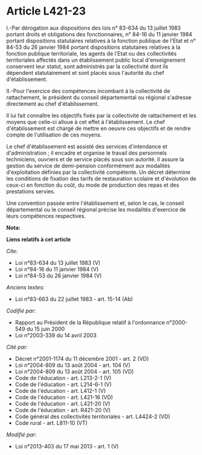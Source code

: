 # Article L421-23

I.-Par dérogation aux dispositions des lois n° 83-634 du 13 juillet 1983 portant droits et obligations des fonctionnaires, n°
84-16 du 11 janvier 1984 portant dispositions statutaires relatives à la fonction publique de l'Etat et n° 84-53 du 26
janvier 1984 portant dispositions statutaires relatives à la fonction publique territoriale, les agents de l'Etat ou des
collectivités territoriales affectés dans un établissement public local d'enseignement conservent leur statut, sont
administrés par la collectivité dont ils dépendent statutairement et sont placés sous l'autorité du chef d'établissement. 

II.-Pour l'exercice des compétences incombant à la collectivité de rattachement, le président du conseil départemental ou
régional s'adresse directement au chef d'établissement. 

Il lui fait connaître les objectifs fixés par la collectivité de rattachement et les moyens que celle-ci alloue à cet effet à
l'établissement. Le chef d'établissement est chargé de mettre en oeuvre ces objectifs et de rendre compte de l'utilisation de
ces moyens. 

Le chef d'établissement est assisté des services d'intendance et d'administration ; il encadre et organise le travail des
personnels techniciens, ouvriers et de service placés sous son autorité. Il assure la gestion du service de demi-pension
conformément aux modalités d'exploitation définies par la collectivité compétente. Un décret détermine les conditions de
fixation des tarifs de restauration scolaire et d'évolution de ceux-ci en fonction du coût, du mode de production des repas
et des prestations servies. 

Une convention passée entre l'établissement et, selon le cas, le conseil départemental ou le conseil régional précise les
modalités d'exercice de leurs compétences respectives.

**Nota:**



**Liens relatifs à cet article**

_Cite_:

  - Loi n°83-634 du 13 juillet 1983 (V)
  - Loi n°84-16 du 11 janvier 1984 (V)
  - Loi n°84-53 du 26 janvier 1984 (V)

_Anciens textes_:

  - Loi n°83-663 du 22 juillet 1983 - art. 15-14 (Ab)

_Codifié par_:

  - Rapport au Président de la République relatif à l'ordonnance n°2000-549 du 15 juin 2000
  - Loi n°2003-339 du 14 avril 2003

_Cité par_:

  - Décret n°2001-1174 du 11 décembre 2001 - art. 2 (VD)
  - Loi n°2004-809 du 13 août 2004 - art. 104 (V)
  - Loi n°2004-809 du 13 août 2004 - art. 105 (VD)
  - Code de l'éducation - art. L213-2-1 (V)
  - Code de l'éducation - art. L214-6-1 (V)
  - Code de l'éducation - art. L412-1 (V)
  - Code de l'éducation - art. L421-16 (VD)
  - Code de l'éducation - art. L421-20 (V)
  - Code de l'éducation - art. R421-20 (V)
  - Code général des collectivités territoriales - art. L4424-2 (VD)
  - Code rural - art. L811-10 (VT)

_Modifié par_:

  - Loi n°2013-403 du 17 mai 2013 - art. 1 (V)
